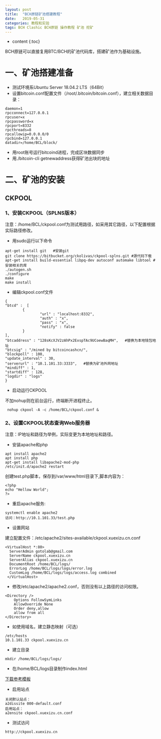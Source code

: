 ```yaml
---
layout: post
title:  "BCH原链矿池搭建教程"
date:   2019-05-31
categories: 教程和实验
tags: BCH Clashic BCH原链 操作教程 矿池 挖矿
---
```


* content
{:toc}

BCH原链可以直接复用BTC/BCH的矿池代码库，搭建矿池作为基础设施。

# 一、矿池搭建准备

* 测试环境系Ubuntu Server 18.04.2 LTS（64Bit）
* 设置bitcoin.conf配置文件（/root/.bitcoin/bitcoin.conf），建立相关数据目录：
```
daemon=1
rpcconnect=127.0.0.1
rpcuser=x
rpcpassword=x
rpcport=8332
rpcthreads=8
rpcallowip=0.0.0.0/0
rpcbind=127.0.0.1
datadir=/home/BCL/block/
```
* 用root账号运行bitcoind进程，完成区块数据同步
* 用./bitcoin-cli getnewaddress获得矿池出块的地址

# 二、矿池的安装

## CKPOOL

### 1、安装CKPOOL（SPLNS版本）

注意：/home/BCL/ckpool.conf为测试用路径，如采用其它路径，以下配置根据实际路径修改。

* 用sudo运行以下命令
```
apt-get install git   #安装git
git clone https://bitbucket.org/ckolivas/ckpool-splns.git #源代码下载
apt-get install build-essential libpq-dev autoconf automake libtool #安装相关的库
./autogen.sh
./configure
make
make install
```
* 编辑ckpool.conf文件

```
{
"btcd" :  [
        {
                "url" : "localhost:8332",
                "auth" : "x",
                "pass" : "x",
                "notify" : false
        }
],
"btcaddress" : "128sKcXJV2zAhPx2ExspTAc9UCoewBaqMH",   #替换为本地钱包地址
"btcsig" : "/mined by bitcoincashcn/",
"blockpoll" : 100,
"update_interval" : 30,
"serverurl" : "10.1.101.33:3333",   #替换为矿池外网地址
"mindiff" : 1,
"startdiff" : 128,
"logdir" : "logs"
}
```

* 启动运行CKPOOL

不加nohup则在前台运行，终端断开进程终止。

```
 nohup ckpool -A -c /home/BCL/ckpool.conf &
```

### 2、设置CKPOOL状态查询Web服务器

注意：IP地址和路径为举例，实际变更为本地地址和路径。

* 安装apache和php

```
apt install apache2
apt install php
apt-get install libapache2-mod-php
/etc/init.d/apache2 restart
```

创建test.php脚本，保存到/var/www/html目录下,脚本内容为：

```
<?php
echo "Hellow World";
?>
```

* 重启apache服务:

```
systemctl enable apache2
访问：http://10.1.101.33/test.php
```

* 设置网站

建立配置文件：/etc/apache2/sites-available/ckpool.xuexizu.cn.conf

```
<VirtualHost *:80> 
  ServerAdmin gotolab@gmail.com
  ServerName ckpool.xuexizu.cn
  ServerAlias ckpool.xuexizu.cn
  DocumentRoot /home/BCL/logs/
  ErrorLog /home/BCL/logs/logs/error.log 
  CustomLog /home/BCL/logs/logs/access.log combined
 </VirtualHost>
```

* 修改/etc/apache2/apache2.conf，否则没有以上路径的访问权限。

```
<Directory />
    Options FollowSymLinks
    AllowOverride None
    Order deny,allow
    allow from all
</Directory>
```

* 如使用域名，建立静态映射（可选）

```
/etc/hosts
10.1.101.33 ckpool.xuexizu.cn
```

* 建立目录

```
mkdir /home/BCL/logs/logs/
```

* 在/home/BCL/logs目录制作index.html

[下载参考模板](http://solo.ckpool.org/index.html)

* 启用站点

```
关闭默认站点：
a2dissite 000-default.conf
启用站点：
a2ensite ckpool.xuexizu.cn.conf
```

* 测试访问

```
http://ckpool.xuexizu.cn
```
